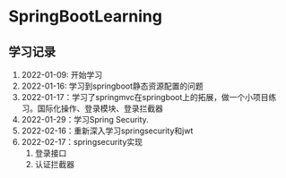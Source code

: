 # SpringBootLearning

## 学习记录
1. 2022-01-09: 开始学习
2. 2022-01-16: 学习到springboot静态资源配置的问题
3. 2022-01-17：学习了springmvc在springboot上的拓展，做一个小项目练习。国际化操作、登录模块、登录拦截器
4. 2022-01-29：学习Spring Security.
5. 2022-02-16：重新深入学习springsecurity和jwt
6. 2022-02-17：springsecurity实现
   1. 登录接口
   2. 认证拦截器